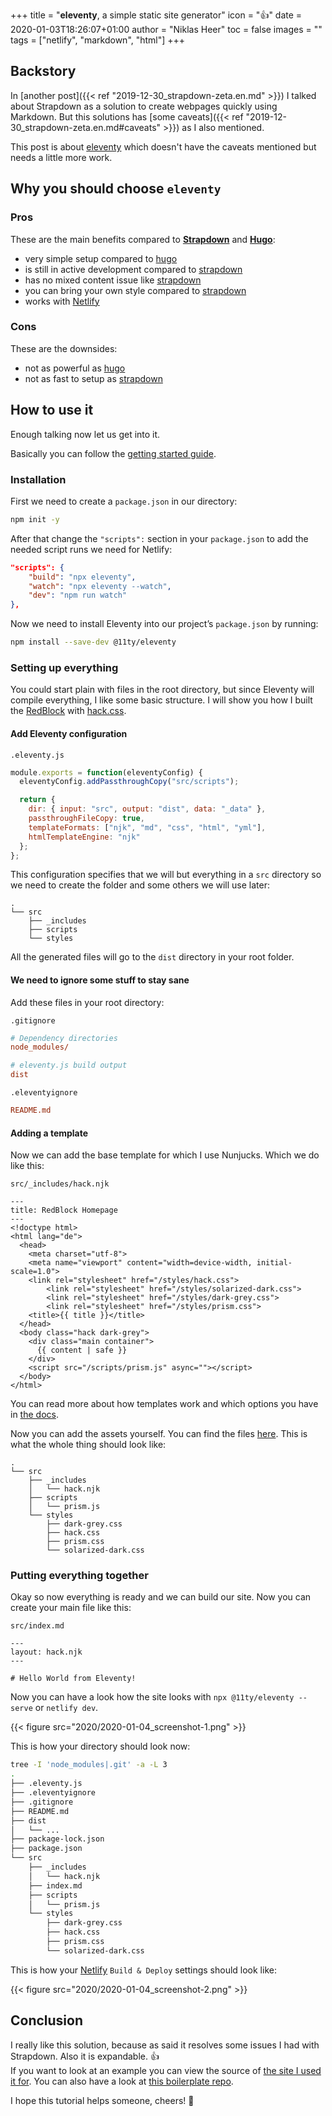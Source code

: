 +++
title = "**eleventy**, a simple static site generator"
icon = ":thumbsup:"
date = 2020-01-03T18:26:07+01:00
author = "Niklas Heer"
toc = false
images = ""
tags = ["netlify", "markdown", "html"]
+++

## Backstory

In [another post]({{< ref "2019-12-30_strapdown-zeta.en.md" >}}) I talked about Strapdown as a solution to create webpages quickly using Markdown. But this solutions has [some caveats]({{< ref "2019-12-30_strapdown-zeta.en.md#caveats" >}}) as I also mentioned.

This post is about [eleventy](https://github.com/11ty/eleventy) which doesn't have the caveats mentioned but needs a little more work.

## Why you should choose `eleventy`

### Pros

These are the main benefits compared to [**Strapdown**](http://strapdown.ztx.io/) and [**Hugo**](https://gohugo.io/):

- very simple setup compared to [hugo]
- is still in active development compared to [strapdown]
- has no mixed content issue like [strapdown]
- you can bring your own style compared to [strapdown]
- works with [Netlify](https://www.netlify.com/)

### Cons

These are the downsides:

- not as powerful as [hugo]
- not as fast to setup as [strapdown]

## How to use it

Enough talking now let us get into it.

Basically you can follow the [getting started guide](https://www.11ty.dev/docs/getting-started/).

### Installation

First we need to create a `package.json` in our directory:

```bash
npm init -y
```

After that change the `"scripts":` section in your `package.json` to add the needed script runs we need for Netlify:

```json
"scripts": {
    "build": "npx eleventy",
    "watch": "npx eleventy --watch",
    "dev": "npm run watch"
},
```

Now we need to install Eleventy into our project’s `package.json` by running:

```bash
npm install --save-dev @11ty/eleventy
```

### Setting up everything

You could start plain with files in the root directory, but since Eleventy will compile everything, I like some basic structure.
I will show you how I built the [RedBlock](https://site.redblock.de) with [hack.css](https://hackcss.egoist.moe/).

#### Add Eleventy configuration

`.eleventy.js`

```js
module.exports = function(eleventyConfig) {
  eleventyConfig.addPassthroughCopy("src/scripts");

  return {
    dir: { input: "src", output: "dist", data: "_data" },
    passthroughFileCopy: true,
    templateFormats: ["njk", "md", "css", "html", "yml"],
    htmlTemplateEngine: "njk"
  };
};
```

This configuration specifies that we will but everything in a `src` directory so we need to create the folder and some others we will use later:

```plain
.
└── src
    ├── _includes
    ├── scripts
    └── styles
```

All the generated files will go to the `dist` directory in your root folder.

#### We need to ignore some stuff to stay sane

Add these files in your root directory:

`.gitignore`

```ini
# Dependency directories
node_modules/

# eleventy.js build output
dist
```

`.eleventyignore`

```ini
README.md
```

#### Adding a template

Now we can add the base template for which I use Nunjucks. Which we do like this:

`src/_includes/hack.njk`

```go-html-template
---
title: RedBlock Homepage
---
<!doctype html>
<html lang="de">
  <head>
    <meta charset="utf-8">
    <meta name="viewport" content="width=device-width, initial-scale=1.0">
    <link rel="stylesheet" href="/styles/hack.css">
		<link rel="stylesheet" href="/styles/solarized-dark.css">
		<link rel="stylesheet" href="/styles/dark-grey.css">
		<link rel="stylesheet" href="/styles/prism.css">
    <title>{{ title }}</title>
  </head>
  <body class="hack dark-grey">
    <div class="main container">
      {{ content | safe }}
    </div>
    <script src="/scripts/prism.js" async=""></script>
  </body>
</html>
```

You can read more about how templates work and which options you have in [the docs](https://www.11ty.dev/docs/templates/).

Now you can add the assets yourself. You can find the files [here](https://github.com/niklas-heer/redblock/tree/master/src). This is what the whole thing should look like:

```plain
.
└── src
    ├── _includes
    │   └── hack.njk
    ├── scripts
    │   └── prism.js
    └── styles
        ├── dark-grey.css
        ├── hack.css
        ├── prism.css
        └── solarized-dark.css
```

### Putting everything together

Okay so now everything is ready and we can build our site. Now you can create your main file like this:

`src/index.md`

```mdk
---
layout: hack.njk
---

# Hello World from Eleventy!
```

Now you can have a look how the site looks with `npx @11ty/eleventy --serve` or `netlify dev`.

{{< figure src="2020/2020-01-04_screenshot-1.png" >}}

This is how your directory should look now:

```bash
tree -I 'node_modules|.git' -a -L 3
.
├── .eleventy.js
├── .eleventyignore
├── .gitignore
├── README.md
├── dist
│   └── ...
├── package-lock.json
├── package.json
└── src
    ├── _includes
    │   └── hack.njk
    ├── index.md
    ├── scripts
    │   └── prism.js
    └── styles
        ├── dark-grey.css
        ├── hack.css
        ├── prism.css
        └── solarized-dark.css
```

This is how your [Netlify](https://netlify.com) `Build & Deploy` settings should look like:

{{< figure src="2020/2020-01-04_screenshot-2.png" >}}

## Conclusion

I really like this solution, because as said it resolves some issues I had with Strapdown. Also it is expandable. :thumbsup: <br />
If you want to look at an example you can view the source of [the site I used it for](https://github.com/niklas-heer/redblock).
You can also have a look at [this boilerplate repo](https://github.com/ianrose/deventy).

I hope this tutorial helps someone, cheers! :tada:

[hugo]: https://gohugo.io/
[strapdown]: http://strapdown.ztx.io/
